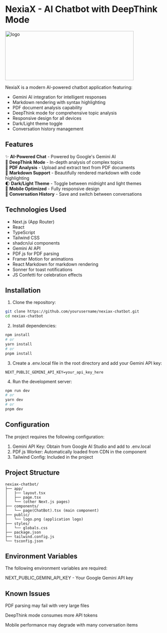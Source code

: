 # NexiaX - AI Chatbot with DeepThink Mode

<img width="412" height="158" alt="logo" src="https://github.com/user-attachments/assets/3cd7e901-9a83-4d98-bee4-6ae93ec4f9df" />

NexiaX is a modern AI-powered chatbot application featuring:
- Gemini AI integration for intelligent responses
- Markdown rendering with syntax highlighting
- PDF document analysis capability
- DeepThink mode for comprehensive topic analysis
- Responsive design for all devices
- Dark/Light theme toggle
- Conversation history management

## Features

✨ **AI-Powered Chat** - Powered by Google's Gemini AI  
🧠 **DeepThink Mode** - In-depth analysis of complex topics  
📄 **PDF Analysis** - Upload and extract text from PDF documents  
📝 **Markdown Support** - Beautifully rendered markdown with code highlighting  
🌓 **Dark/Light Theme** - Toggle between midnight and light themes  
📱 **Mobile Optimized** - Fully responsive design  
💬 **Conversation History** - Save and switch between conversations  

## Technologies Used

- Next.js (App Router)
- React
- TypeScript
- Tailwind CSS
- shadcn/ui components
- Gemini AI API
- PDF.js for PDF parsing
- Framer Motion for animations
- React Markdown for markdown rendering
- Sonner for toast notifications
- JS Confetti for celebration effects

## Installation

1. Clone the repository:
```bash
git clone https://github.com/yourusername/nexiax-chatbot.git
cd nexiax-chatbot
```
2. Install dependencies:
```bash
npm install
# or
yarn install
# or
pnpm install
```
3. Create a .env.local file in the root directory and add your Gemini API key:
```env
NEXT_PUBLIC_GEMINI_API_KEY=your_api_key_here
```
4. Run the development server:
```bash
npm run dev
# or
yarn dev
# or
pnpm dev
```

## Configuration
The project requires the following configuration:

  1. Gemini API Key: Obtain from Google AI Studio and add to .env.local
  2. PDF.js Worker: Automatically loaded from CDN in the component
  3. Tailwind Config: Included in the project

## Project Structure
```text
nexiax-chatbot/
├── app/
│   ├── layout.tsx
│   ├── page.tsx
│   └── (other Next.js pages)
├── components/
│   └── page(ChatBot).tsx (main component)
├── public/
│   └── logo.png (application logo)
├── styles/
│   └── globals.css
├── package.json
├── tailwind.config.js
└── tsconfig.json
```
## Environment Variables
The following environment variables are required:

  NEXT_PUBLIC_GEMINI_API_KEY - Your Google Gemini API key

## Known Issues
PDF parsing may fail with very large files

DeepThink mode consumes more API tokens

Mobile performance may degrade with many conversation items
